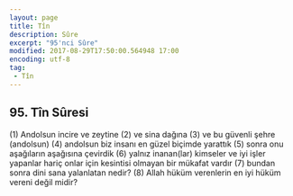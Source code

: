 ```yaml
---
layout: page
title: Tîn
description: Sûre
excerpt: "95'nci Sûre"
modified: 2017-08-29T17:50:00.564948 17:00
encoding: utf-8
tag: 
 - Tîn
---
```


## 95. Tîn Sûresi
(1) Andolsun incire ve zeytine
(2) ve sina dağına
(3) ve bu güvenli şehre (andolsun)
(4) andolsun biz insanı en güzel biçimde yarattık
(5) sonra onu aşağıların aşağısına çevirdik
(6) yalnız inanan(lar) kimseler ve iyi işler yapanlar hariç onlar için kesintisi olmayan bir mükafat vardır
(7) bundan sonra dini sana yalanlatan nedir?
(8) Allah hüküm verenlerin en iyi hüküm vereni değil midir?
